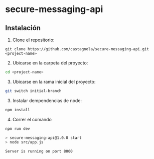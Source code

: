 # secure-messaging-api

## Instalación

1. Clone el repositorio:

```http
git clone https://github.com/castagnola/secure-messaging-api.git <project-name>
```
2. Ubicarse en la carpeta del proyecto:

```sh
cd <project-name>
```
3. Ubicarse en la rama inicial del proyecto:
   
```sh
git switch initial-branch
```
3. Instalar dempendencias de node:

```sh
npm install
```

4. Correr el comando
```sh
npm run dev
```
```sh
> secure-messaging-api@1.0.0 start
> node src/app.js

Server is running on port 8000
```

